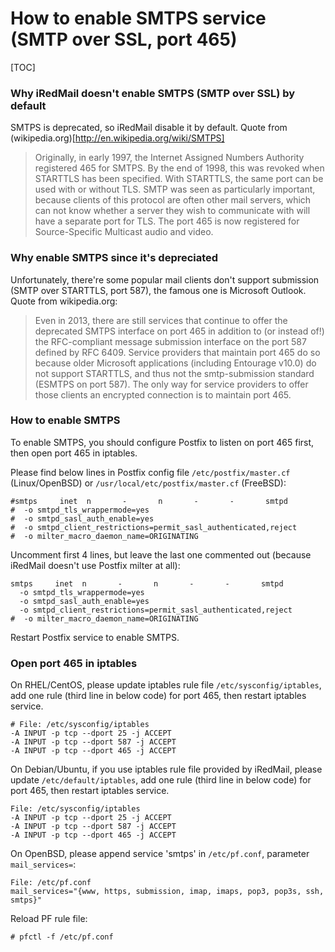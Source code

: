 # How to enable SMTPS service (SMTP over SSL, port 465)

[TOC]

### Why iRedMail doesn't enable SMTPS (SMTP over SSL) by default

SMTPS is deprecated, so iRedMail disable it by default.
Quote from (wikipedia.org)[http://en.wikipedia.org/wiki/SMTPS]

> Originally, in early 1997, the Internet Assigned Numbers Authority registered 465 for SMTPS. By the end of 1998, this was revoked when STARTTLS has been specified. With STARTTLS, the same port can be used with or without TLS. SMTP was seen as particularly important, because clients of this protocol are often other mail servers, which can not know whether a server they wish to communicate with will have a separate port for TLS. The port 465 is now registered for Source-Specific Multicast audio and video.

### Why enable SMTPS since it's depreciated

Unfortunately, there're some popular mail clients don't support submission (SMTP over STARTTLS, port 587), the famous one is Microsoft Outlook. Quote from wikipedia.org:

> Even in 2013, there are still services that continue to offer the deprecated SMTPS interface on port 465 in addition to (or instead of!) the RFC-compliant message submission interface on the port 587 defined by RFC 6409. Service providers that maintain port 465 do so because older Microsoft applications (including Entourage v10.0) do not support STARTTLS, and thus not the smtp-submission standard (ESMTPS on port 587). The only way for service providers to offer those clients an encrypted connection is to maintain port 465.

### How to enable SMTPS

To enable SMTPS, you should configure Postfix to listen on port 465 first, then open port 465 in iptables.

Please find below lines in Postfix config file `/etc/postfix/master.cf` (Linux/OpenBSD) or `/usr/local/etc/postfix/master.cf` (FreeBSD):

    #smtps     inet  n       -       n       -       -       smtpd
    #  -o smtpd_tls_wrappermode=yes
    #  -o smtpd_sasl_auth_enable=yes
    #  -o smtpd_client_restrictions=permit_sasl_authenticated,reject
    #  -o milter_macro_daemon_name=ORIGINATING

Uncomment first 4 lines, but leave the last one commented out (because iRedMail doesn't use Postfix milter at all):

    smtps     inet  n       -       n       -       -       smtpd
      -o smtpd_tls_wrappermode=yes
      -o smtpd_sasl_auth_enable=yes
      -o smtpd_client_restrictions=permit_sasl_authenticated,reject
    #  -o milter_macro_daemon_name=ORIGINATING

Restart Postfix service to enable SMTPS.

### Open port 465 in iptables

On RHEL/CentOS, please update iptables rule file `/etc/sysconfig/iptables`, add one rule (third line in below code) for port 465, then restart iptables service.

    # File: /etc/sysconfig/iptables
    -A INPUT -p tcp --dport 25 -j ACCEPT
    -A INPUT -p tcp --dport 587 -j ACCEPT
    -A INPUT -p tcp --dport 465 -j ACCEPT

On Debian/Ubuntu, if you use iptables rule file provided by iRedMail, please update `/etc/default/iptables`, add one rule (third line in below code) for port 465, then restart iptables service.

    File: /etc/sysconfig/iptables
    -A INPUT -p tcp --dport 25 -j ACCEPT
    -A INPUT -p tcp --dport 587 -j ACCEPT
    -A INPUT -p tcp --dport 465 -j ACCEPT

On OpenBSD, please append service 'smtps' in `/etc/pf.conf`, parameter `mail_services=`:

    File: /etc/pf.conf
    mail_services="{www, https, submission, imap, imaps, pop3, pop3s, ssh, smtps}"

Reload PF rule file:

    # pfctl -f /etc/pf.conf
